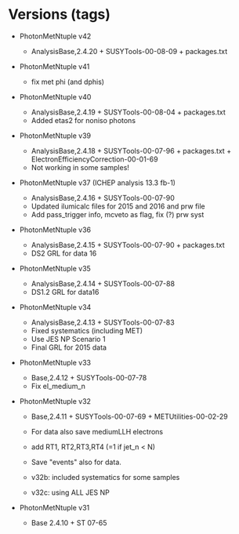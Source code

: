 # Versions (tags)

* PhotonMetNtuple v42 
    - AnalysisBase,2.4.20 + SUSYTools-00-08-09 + packages.txt

* PhotonMetNtuple v41
    - fix met phi (and dphis)

* PhotonMetNtuple v40
    - AnalysisBase,2.4.19 + SUSYTools-00-08-04 + packages.txt
    - Added etas2 for noniso photons

* PhotonMetNtuple v39
    - AnalysisBase,2.4.18 + SUSYTools-00-07-96 + packages.txt + ElectronEfficiencyCorrection-00-01-69
    - Not working in some samples!


* PhotonMetNtuple v37 (ICHEP analysis 13.3 fb-1)
    - AnalysisBase,2.4.16 + SUSYTools-00-07-90
    - Updated ilumicalc files for 2015 and 2016 and prw file
    - Add pass_trigger info, mcveto as flag, fix (?) prw syst

* PhotonMetNtuple v36
    - AnalysisBase,2.4.15 + SUSYTools-00-07-90 + packages.txt
    - DS2 GRL for data 16

* PhotonMetNtuple v35
    - AnalysisBase,2.4.14 + SUSYTools-00-07-88
    - DS1.2 GRL for data16    
       
* PhotonMetNtuple v34
    - AnalysisBase,2.4.13 + SUSYTools-00-07-83
    - Fixed systematics (including MET)
    - Use JES NP Scenario 1
    - Final GRL for 2015 data
    
* PhotonMetNtuple v33
    - Base,2.4.12 + SUSYTools-00-07-78
    - Fix el_medium_n

* PhotonMetNtuple v32
    - Base,2.4.11 + SUSYTools-00-07-69 + METUtilities-00-02-29
    - For data also save  mediumLLH electrons
    - add RT1, RT2,RT3,RT4 (=1 if jet_n < N)
    - Save "events" also for data.
    
    - v32b: included systematics for some samples
    - v32c: using ALL JES NP

* PhotonMetNtuple v31
    - Base 2.4.10 + ST 07-65


